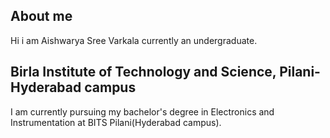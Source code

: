 ## About me
Hi i am Aishwarya Sree Varkala currently an undergraduate.

## Birla Institute of Technology and Science, Pilani- Hyderabad campus

I am currently pursuing my bachelor's degree in Electronics and Instrumentation at BITS Pilani(Hyderabad campus). 


